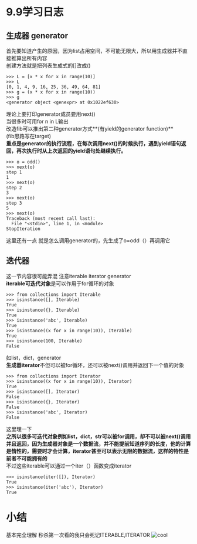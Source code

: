9.9学习日志
====
生成器 generator
----
首先要知道产生的原因，因为list占用空间，不可能无限大，所以用生成器并不直接推算出所有内容<br>
创建方法就是把列表生成式的[]改成()<br>
```
>>> L = [x * x for x in range(10)]
>>> L
[0, 1, 4, 9, 16, 25, 36, 49, 64, 81]
>>> g = (x * x for x in range(10))
>>> g
<generator object <genexpr> at 0x1022ef630>
```
理论上要打印generator成员要用next()<br>
当很多时可用for n in L输出<br>
改造fib可以推出第二种generator方式**(有yield的generator function)**<br>
(fib思路写在target)<br>
**重点是generator的执行流程，在每次调用next()的时候执行，遇到yield语句返回，再次执行时从上次返回的yield语句处继续执行。**<br>
```
>>> o = odd()
>>> next(o)
step 1
1
>>> next(o)
step 2
3
>>> next(o)
step 3
5
>>> next(o)
Traceback (most recent call last):
  File "<stdin>", line 1, in <module>
StopIteration
```
这里还有一点 就是怎么调用generator的，先生成了o=odd（）再调用它<br>

迭代器
----
这一节内容很可能弄混 注意iterable iterator generator<br>
**iterable可迭代对象**是可以作用于for循环的对象<br>
```
>>> from collections import Iterable
>>> isinstance([], Iterable)
True
>>> isinstance({}, Iterable)
True
>>> isinstance('abc', Iterable)
True
>>> isinstance((x for x in range(10)), Iterable)
True
>>> isinstance(100, Iterable)
False

```
如list，dict，generator<br>
**生成器iterator**不但可以被for循环，还可以被next()调用并返回下一个值的对象<br>
```
>>> from collections import Iterator
>>> isinstance((x for x in range(10)), Iterator)
True
>>> isinstance([], Iterator)
False
>>> isinstance({}, Iterator)
False
>>> isinstance('abc', Iterator)
False

```
这里理一下<br>
**之所以很多可迭代对象例如list，dict，str可以被for调用，却不可以被next()调用并且返回，因为生成器对象是一个数据流，并不能提前知道序列的长度，他的计算是惰性的，需要时才会计算，iterator甚至可以表示无限的数据流，这样的特性是前者不可能拥有的**<br>
不过这些iterable可以通过一个iter（）函数变成iterator<br>
```
>>> isinstance(iter([]), Iterator)
True
>>> isinstance(iter('abc'), Iterator)
True

```
小结
===
基本完全理解 秒杀第一次看的我只会死记ITERABLE,ITERATOR
![cool](https://image.baidu.com/search/detail?ct=503316480&z=0&ipn=d&word=%E4%BD%A0%E4%BB%96%E5%A8%98%E7%9A%84%E7%9C%9F%E6%98%AF%E4%B8%AA%E5%A4%A9%E6%89%8D&hs=2&pn=0&spn=0&di=10605839420&pi=0&rn=1&tn=baiduimagedetail&is=0%2C0&ie=utf-8&oe=utf-8&cl=2&lm=-1&cs=3025198947%2C1851085392&os=1171131460%2C3230516960&simid=0%2C0&adpicid=0&lpn=0&ln=30&fr=ala&fm=&sme=&cg=&bdtype=0&oriquery=%E4%BD%A0%E4%BB%96%E5%A8%98%E7%9A%84%E7%9C%9F%E6%98%AF%E4%B8%AA%E5%A4%A9%E6%89%8D&objurl=http%3A%2F%2Fi1.hdslb.com%2Fbfs%2Farchive%2F61c6122ad797581d936c1526ac239348e6abff90.jpg&fromurl=ippr_z2C%24qAzdH3FAzdH3Fooo_z%26e3Bktstktst_z%26e3Bv54AzdH3Fet1j5AzdH3Fwe8b8nnl8b&gsm=0&islist=&querylist=)


